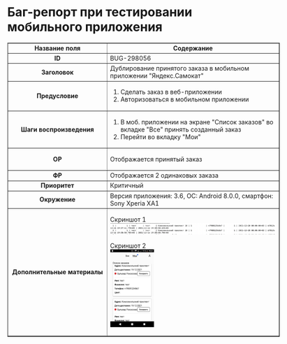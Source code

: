 # Баг-репорт при тестировании мобильного приложения

<table border="1" cellpadding="1" cellspacing="1" style="width:624px">
	<tbody>
		<tr>
			<td style="text-align:center; width:216px"><strong>Название поля</strong></td>
			<td style="text-align:center; width:392px"><strong>Содержание</strong></td>
		</tr>
		<tr>
			<td style="text-align:center; width:216px"><strong>ID</strong></td>
			<td style="width:392px">BUG-298056</td>
		</tr>
		<tr>
			<td style="text-align:center; width:216px"><strong>Заголовок</strong></td>
			<td style="width:392px">Дублирование принятого заказа в мобильном приложении &quot;Яндекс.Самокат&quot;</td>
		</tr>
		<tr>
			<td style="text-align:center; width:216px"><strong>Предусловие</strong></td>
			<td style="width:392px">
			<ol>
				<li>Сделать заказ в веб-приложении</li>
				<li>Авторизоваться в мобильном приложении</li>
			</ol>
			</td>
		</tr>
		<tr>
			<td style="text-align:center; width:216px"><strong>Шаги воспроизведения</strong></td>
			<td style="width:392px">
			<ol>
				<li>В моб. приложении на экране &quot;Список заказов&quot; во вкладке &quot;Все&quot; принять созданный заказ</li>
				<li>Перейти во вкладку &quot;Мои&quot;</li>
			</ol>
			</td>
		</tr>
		<tr>
			<td style="text-align:center; width:216px"><strong>ОР</strong></td>
			<td style="width:392px">
			<p>Отображается принятый заказ</p>
			</td>
		</tr>
		<tr>
			<td style="text-align:center; width:216px"><strong>ФР</strong></td>
			<td style="width:392px">Отображается 2 одинаковых заказа</td>
		</tr>
		<tr>
			<td style="text-align:center; width:216px"><strong>Приоритет</strong></td>
			<td style="width:392px">Критичный</td>
		</tr>
		<tr>
			<td style="text-align:center; width:216px"><strong>Окружение</strong></td>
			<td style="width:392px">Версия приложения: 3.6, ОС: Android 8.0.0, смартфон: Sony Xperia XA1</td>
		</tr>
		<tr>
			<td style="text-align:center; width:216px"><strong>Дополнительные материалы</strong></td>
			<td style="width:392px">
			<p> Скриншот 1 <br/> <img src="../images/p6.png"></p>
			<p> Скриншот 2 <br/> <img src="../images/p5.jpeg" width="100"></p>
			</td>
		</tr>
	</tbody>
</table>

<p>&nbsp;</p>

